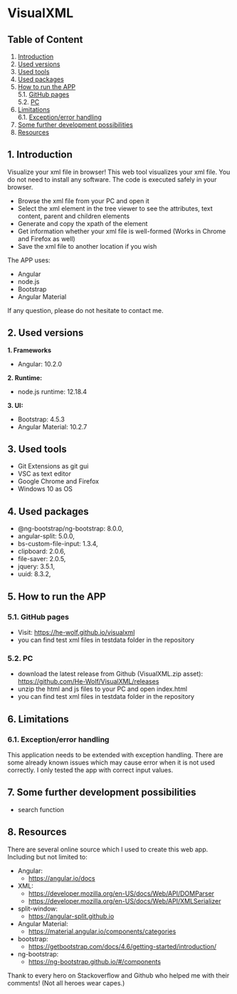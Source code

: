 # VisualXML
## Table of Content
1. [Introduction](#introduction)
2. [Used versions](#used-versions)
3. [Used tools](#used-tools)
4. [Used packages](#used-packages)
5. [How to run the APP](#how-to-run-the-app)\
	5.1. [GitHub pages](#github-pages)\
	5.2. [PC](#pc)
6. [Limitations](#limitations)\
    6.1. [Exception/error handling](#exception-error-handling)
7. [Some further development possibilities](#some-further-development-possibilities)
8. [Resources](#resources)

## 1. Introduction <a name="introduction"></a>
Visualize your xml file in browser!
This web tool visualizes your xml file. You do not need to install any software. The code is executed safely in your browser.
- Browse the xml file from your PC and open it
- Select the xml element in the tree viewer to see the attributes, text content, parent and children elements
- Generate and copy the xpath of the element
- Get information whether your xml file is well-formed (Works in Chrome and Firefox as well)
- Save the xml file to another location if you wish

The APP uses:
- Angular
- node.js
- Bootstrap
- Angular Material

If any question, please do not hesitate to contact me.
## 2. Used versions <a name="used-versions"></a>
**1. Frameworks**
- Angular: 10.2.0

**2. Runtime:**
- node.js runtime: 12.18.4

**3. UI:**
- Bootstrap: 4.5.3
- Angular Material: 10.2.7
## 3. Used tools <a name="used-tools"></a>
- Git Extensions as git gui
- VSC as text editor
- Google Chrome and Firefox
- Windows 10 as OS
## 4. Used packages <a name="used-packages"></a>
- @ng-bootstrap/ng-bootstrap: 8.0.0,
- angular-split: 5.0.0,
- bs-custom-file-input: 1.3.4,
- clipboard: 2.0.6,
- file-saver: 2.0.5,
- jquery: 3.5.1,
- uuid: 8.3.2,
## 5. How to run the APP <a name="how-to-run-the-app"></a>
### 5.1. GitHub pages <a name="github-pages"></a>
- Visit: https://he-wolf.github.io/visualxml
- you can find test xml files in testdata folder in the repository
### 5.2. PC <a name="pc"></a>
- download the latest release from Github (VisualXML.zip asset): https://github.com/He-Wolf/VisualXML/releases
- unzip the html and js files to your PC and open index.html
- you can find test xml files in testdata folder in the repository
## 6. Limitations <a name="limitations"></a>
### 6.1. Exception/error handling <a name="exception-error-handling"></a>
This application needs to be extended with exception handling. There are some already known issues which may cause error when it is not used correctly. I only tested the app with correct input values.
## 7. Some further development possibilities <a name="some-further-development-possibilities"></a>
- search function
## 8. Resources <a name="resources"></a>
There are several online source which I used to create this web app.\
Including but not limited to:
- Angular:
	- https://angular.io/docs
- XML:
	- https://developer.mozilla.org/en-US/docs/Web/API/DOMParser
    - https://developer.mozilla.org/en-US/docs/Web/API/XMLSerializer
- split-window:
	- https://angular-split.github.io
- Angular Material:
	- https://material.angular.io/components/categories
- bootstrap:
	- https://getbootstrap.com/docs/4.6/getting-started/introduction/
- ng-bootstrap:
	- https://ng-bootstrap.github.io/#/components

Thank to every hero on Stackoverflow and Github who helped me with their comments! (Not all heroes wear capes.)
